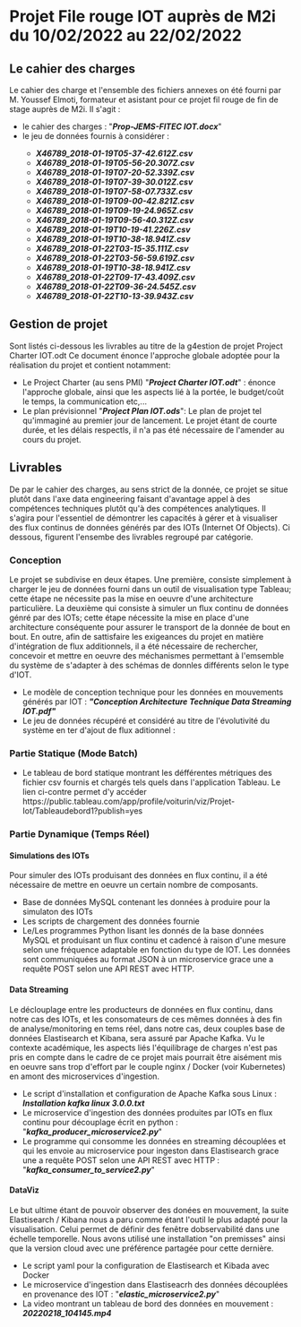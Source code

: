 # Projet File rouge IOT auprès de M2i du 10/02/2022 au 22/02/2022

## Le cahier des charges 
Le cahier des charge et l'ensemble des fichiers annexes on été fourni par M. Youssef Elmoti, formateur et asistant pour ce projet fil rouge de fin de stage auprès de M2i. Il s'agit :
<ul>
<li>le cahier des charges : "<i><b>Prop-JEMS-FITEC IOT.docx</b></i>" </i></b></li>
<li>le jeu de données fournis à considérer :</li>
<ul><b><i>
<li>X46789_2018-01-19T05-37-42.612Z.csv</li> 
<li>X46789_2018-01-19T05-56-20.307Z.csv</li> 
<li>X46789_2018-01-19T07-20-52.339Z.csv</li> 
<li>X46789_2018-01-19T07-39-30.012Z.csv</li> 
<li>X46789_2018-01-19T07-58-07.733Z.csv</li> 
<li>X46789_2018-01-19T09-00-42.821Z.csv</li> 
<li>X46789_2018-01-19T09-19-24.965Z.csv</li> 
<li>X46789_2018-01-19T09-56-40.312Z.csv</li> 
<li>X46789_2018-01-19T10-19-41.226Z.csv</li> 
<li>X46789_2018-01-19T10-38-18.941Z.csv</li> 
<li>X46789_2018-01-22T03-15-35.111Z.csv</li> 
<li>X46789_2018-01-22T03-56-59.619Z.csv</li> 
<li>X46789_2018-01-19T10-38-18.941Z.csv</li> 
<li>X46789_2018-01-22T09-17-43.409Z.csv</li> 
<li>X46789_2018-01-22T09-36-24.545Z.csv</li> 
<li>X46789_2018-01-22T10-13-39.943Z.csv</li> 
</ul></b></i>
</ul>

## Gestion de projet
Sont listés ci-dessous les livrables au titre de la g4estion de projet  Project Charter IOT.odt
Ce document énonce l'approche globale adoptée pour la réalisation du projet et contient notamment:

<ul>
    <li> Le Project Charter (au sens PMI) "<i><b>Project Charter IOT.odt</b></i>" : énonce l'approche globale, ainsi que les aspects lié à la portée, le budget/coût le temps, la communication etc,... </li>
    <li> Le plan prévisionnel "<i><b>Project Plan IOT.ods</b></i>": Le plan de projet tel qu'immaginé au premier jour de lancement. Le projet étant de courte durée, et les délais respectls, il n'a pas été nécessaire de l'amender au cours du projet.</li>
</ul>

## Livrables 
De par le cahier des charges, au sens strict de la donnée, ce projet se situe plutôt dans l'axe data engineering faisant d'avantage appel à des compétences techniques plutôt qu'à des compétences analytiques. Il s'agira pour l'essentiel de démontrer les capacités à gérer et à visualiser des flux continus de données générés par des IOTs (Internet Of Objects). Ci dessous, figurent l'ensembe des livrables regroupé par catégorie. 
### Conception
Le projet se subdivise en deux étapes. Une première, consiste simplement à charger le jeu de données fourni dans un outil de visualisation type Tableau; cette étape ne nécessite pas la mise en oeuvre d'une architecture particulière. La deuxième qui consiste à simuler un flux continu de données génré par des IOTs; cette étape nécessite la mise en place d'une architecture conséquente pour assurer le transport de la donnée de bout en bout.
En outre, afin de sattisfaire les exigeances du projet en matière d'intégration de flux additionnels, il a été nécessaire de rechercher, concevoir et mettre en oeuvre des méchanismes permettant à l'emsemble du système de s'adapter à des schémas de donnles différents selon le type d'IOT. 

<ul>
<li> Le modèle de conception technique pour les données en mouvements générés par IOT : <i><b>"Conception Architecture Technique Data Streaming IOT.pdf"</i></b></li>
<li> Le jeu de données récupéré et considéré au titre de l'évolutivité du système en ter d'ajout de flux aditionnel :  </li>
</ul>

### Partie Statique (Mode Batch)
<ul>
<li>Le tableau de bord statique montrant les défférentes métriques des fichier csv fournis et chargés tels quels dans l'application Tableau. Le lien ci-contre permet d'y accéder <a haref=https://public.tableau.com/app/profile/voiturin/viz/Projet-Iot/Tableaudebord1?publish=yes>https://public.tableau.com/app/profile/voiturin/viz/Projet-Iot/Tableaudebord1?publish=yes</a> </li>
</ul>

### Partie Dynamique (Temps Réel)

#### Simulations des IOTs
Pour simuler des IOTs produisant des données en flux continu, il a été nécessaire de mettre en oeuvre un certain nombre de composants.
<ul>
<li>Base de données MySQL contenant les données à produire pour la simulaton des IOTs</li>
<li>Les scripts de chargement des données fournie</li>
<li>Le/Les programmes Python lisant les donnés de la base données MySQL et produisant un flux continu et cadencé à raison d'une mesure selon une fréquence adaptable en fonction du type de IOT. Les données sont communiquées au format JSON à un microservice grace une a requête POST selon une API REST avec HTTP. 
</ul>

#### Data Streaming
Le déclouplage entre les producteurs de données en flux continu, dans notre cas des IOTs, et les consomateurs de ces mêmes données à des fin de analyse/monitoring en tems réel, dans notre cas,  deux couples base de données Elastisearch et Kibana, sera assuré par Apache Kafka. Vu le contexte académique, les aspects liés l'équilibrage de charges n'est pas pris en compte dans le cadre de ce projet mais pourrait être aisément mis en oeuvre sans trop d'effort par le couple nginx / Docker (voir Kubernetes) en amont des microservices d'ingestion. 
<ul>
<li> Le script d'installation et configuration de Apache Kafka sous Linux : <i><b>Installation kafka linux 3.0.0.txt</i></b>
<li> Le microservice d'ingestion des données produites par IOTs en flux continu pour découplage écrit en python : "<i><b>kafka_producer_microservice2.py</i></b>"
<li>Le programme qui consomme les données en streaming découplées et qui les envoie au  microservice pour ingeston dans Elastisearch grace une a requête POST selon une API REST avec HTTP : "<i><b>kafka_consumer_to_service2.py</i></b>"</li>
</ul>


#### DataViz
Le but ultime étant de pouvoir observer des donées en mouvement,  la suite Elastisearch / Kibana nous a paru comme étant l'outil le plus adapté pour la visualisation. Celui permet de définir des fenêtre dobservabilité dans une échelle temporelle. Nous avons utilisé une installation "on premisses" ainsi que la version cloud avec une préférence partagée pour cette dernière.
<ul>
<li>Le script yaml pour la configuration de Elastisearch et Kibada avec Docker</li>
<li>Le microservice d'ingestion dans Elastiseacrh des données découplées  en provenance des IOT : "<i><b>elastic_microservice2.py</i></b>"</li>
<li>La video montrant un tableau de bord des données en mouvement : <i><b>20220218_104145.mp4</i></b></li>
</ul>




